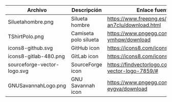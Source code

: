 

| Archivo                     | Descripción           | Enlace fuente                                          |
|-----------------------------|-----------------------|--------------------------------------------------------|
| Siluetahombre.png           | Silueta hombre        | https://www.freepng.es/png-an7clu/download.html        |
| TShirtPolo.png              | Camiseta polo silueta | https://www.pngegg.com/en/png-ymhqw/download           |
| icons8-github.svg           | GitHub icon           | https://icons8.com/icons/set/github                    |
| icons8-gitlab-480.png       | GitLab icon           | https://icons8.com/icons/set/gitlab                    |
| sourceforge-vector-logo.svg | SourceForge icon      | https://findvectorlogo.com/download-vector-logo-7859/# |
| GNUSavannahLogo.png         | GNU Savannah icon      | https://www.pngegg.com/es/png-eygva/download |
